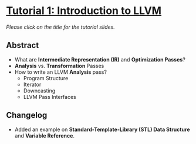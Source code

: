 # [Tutorial 1: Introduction to LLVM](https://v2.overleaf.com/read/zrrmfspqjzgv)

*Please click on the title for the tutorial slides.*

## Abstract

- What are **Intermediate Representation (IR)** and **Optimization Passes**?
- **Analysis** vs. **Transformation** Passes
- How to write an LLVM **Analysis** pass?
  - Program Structure
  - Iterator
  - Downcasting
  - LLVM Pass Interfaces

## Changelog

- Added an example on **Standard-Template-Library (STL) Data Structure** and **Variable Reference**.
